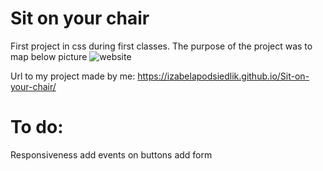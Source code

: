 # Sit on your chair
First project in css during first classes. 
The purpose of the project was to map below picture
![website](https://github.com/izabelapodsiedlik/Sit-on-your-chair/blob/master/warsztat1.jpg?raw=true)

Url to my project made by me: https://izabelapodsiedlik.github.io/Sit-on-your-chair/

# To do:
Responsiveness
add events on buttons 
add form


